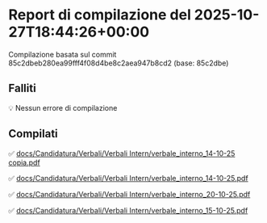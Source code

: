 # Report di compilazione del 2025-10-27T18:44:26+00:00

Compilazione basata sul commit 85c2dbeb280ea99fff4f08d4be8c2aea947b8cd2 (base: 85c2dbe)

## Falliti
💡 Nessun errore di compilazione

## Compilati
✅ [docs/Candidatura/Verbali/Verbali Intern/verbale_interno_14-10-25 copia.pdf](docs/Candidatura/Verbali/Verbali%20Intern/verbale_interno_14-10-25%20copia.pdf)

✅ [docs/Candidatura/Verbali/Verbali Intern/verbale_interno_14-10-25.pdf](docs/Candidatura/Verbali/Verbali%20Intern/verbale_interno_14-10-25.pdf)

✅ [docs/Candidatura/Verbali/Verbali Intern/verbale_interno_20-10-25.pdf](docs/Candidatura/Verbali/Verbali%20Intern/verbale_interno_20-10-25.pdf)

✅ [docs/Candidatura/Verbali/Verbali Intern/verbale_interno_15-10-25.pdf](docs/Candidatura/Verbali/Verbali%20Intern/verbale_interno_15-10-25.pdf)

